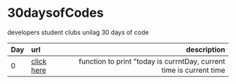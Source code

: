# 30daysofCodes
developers student clubs unilag 30 days of code


| Day   | url  | description|
| ------|:-----| -----------:|
|  0    |[click here](https://github.com/ogheneovo12/30daysofCodes/blob/master/beday0.js/ "Day 0")|function to print "today is currntDay, current time is current time|
